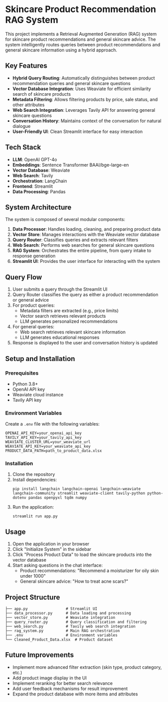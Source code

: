 # Skincare Product Recommendation RAG System

This project implements a Retrieval Augmented Generation (RAG) system for skincare product recommendations and general skincare advice. The system intelligently routes queries between product recommendations and general skincare information using a hybrid approach.

## Key Features

- **Hybrid Query Routing**: Automatically distinguishes between product recommendation queries and general skincare questions
- **Vector Database Integration**: Uses Weaviate for efficient similarity search of skincare products
- **Metadata Filtering**: Allows filtering products by price, sale status, and other attributes
- **Web Search Integration**: Leverages Tavily API for answering general skincare questions
- **Conversation History**: Maintains context of the conversation for natural dialogue
- **User-Friendly UI**: Clean Streamlit interface for easy interaction

## Tech Stack

- **LLM**: OpenAI GPT-4o
- **Embeddings**: Sentence Transformer BAAI/bge-large-en
- **Vector Database**: Weaviate
- **Web Search**: Tavily
- **Orchestration**: LangChain
- **Frontend**: Streamlit
- **Data Processing**: Pandas

## System Architecture

The system is composed of several modular components:

1. **Data Processor**: Handles loading, cleaning, and preparing product data
2. **Vector Store**: Manages interactions with the Weaviate vector database
3. **Query Router**: Classifies queries and extracts relevant filters
4. **Web Search**: Performs web searches for general skincare questions
5. **RAG System**: Orchestrates the entire pipeline, from query intake to response generation
6. **Streamlit UI**: Provides the user interface for interacting with the system

## Query Flow

1. User submits a query through the Streamlit UI
2. Query Router classifies the query as either a product recommendation or general advice
3. For product queries:
   - Metadata filters are extracted (e.g., price limits)
   - Vector search retrieves relevant products
   - LLM generates personalized recommendations
4. For general queries:
   - Web search retrieves relevant skincare information
   - LLM generates educational responses
5. Response is displayed to the user and conversation history is updated

## Setup and Installation

### Prerequisites

- Python 3.8+
- OpenAI API key
- Weaviate cloud instance
- Tavily API key

### Environment Variables

Create a `.env` file with the following variables:

```
OPENAI_API_KEY=your_openai_api_key
TAVILY_API_KEY=your_tavily_api_key
WEAVIATE_CLUSTER_URL=your_weaviate_url
WEAVIATE_API_KEY=your_weaviate_api_key
PRODUCT_DATA_PATH=path_to_product_data.xlsx
```

### Installation

1. Clone the repository
2. Install dependencies:
   ```
   pip install langchain langchain-openai langchain-weaviate langchain-community streamlit weaviate-client tavily-python python-dotenv pandas openpyxl tqdm numpy
   ```
3. Run the application:
   ```
   streamlit run app.py
   ```

## Usage

1. Open the application in your browser
2. Click "Initialize System" in the sidebar
3. Click "Process Product Data" to load the skincare products into the vector database
4. Start asking questions in the chat interface:
   - Product recommendations: "Recommend a moisturizer for oily skin under 1000"
   - General skincare advice: "How to treat acne scars?"

## Project Structure

```
├── app.py                 # Streamlit UI
├── data_processor.py      # Data loading and processing
├── vector_store.py        # Weaviate integration
├── query_router.py        # Query classification and filtering
├── web_search.py          # Tavily web search integration
├── rag_system.py          # Main RAG orchestration
├── .env                   # Environment variables
└── Cleaned_Product_Data.xlsx  # Product dataset
```

## Future Improvements

- Implement more advanced filter extraction (skin type, product category, etc.)
- Add product image display in the UI
- Implement reranking for better search relevance
- Add user feedback mechanisms for result improvement
- Expand the product database with more items and attributes 